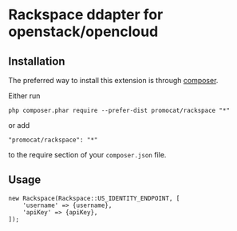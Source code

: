 Rackspace ddapter for openstack/opencloud
================================


Installation
------------

The preferred way to install this extension is through [composer](http://getcomposer.org/download/).

Either run

```
php composer.phar require --prefer-dist promocat/rackspace "*"
```

or add

```
"promocat/rackspace": "*"
```

to the require section of your `composer.json` file.

Usage
------------

```
new Rackspace(Rackspace::US_IDENTITY_ENDPOINT, [
    'username' => {username},
    'apiKey' => {apiKey},
]);
```
